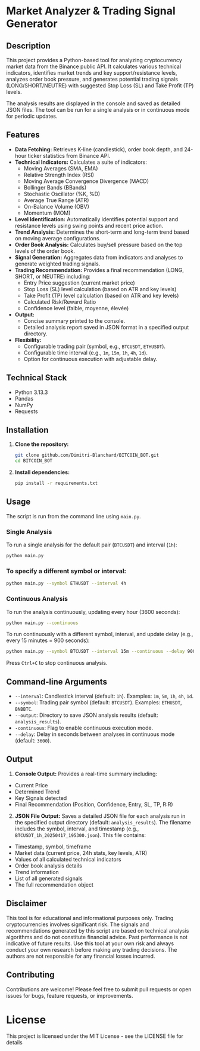 # Market Analyzer & Trading Signal Generator

## Description

This project provides a Python-based tool for analyzing cryptocurrency market data from the Binance public API. It calculates various technical indicators, identifies market trends and key support/resistance levels, analyzes order book pressure, and generates potential trading signals (LONG/SHORT/NEUTRE) with suggested Stop Loss (SL) and Take Profit (TP) levels.

The analysis results are displayed in the console and saved as detailed JSON files. The tool can be run for a single analysis or in continuous mode for periodic updates.

## Features

* **Data Fetching:** Retrieves K-line (candlestick), order book depth, and 24-hour ticker statistics from Binance API.
* **Technical Indicators:** Calculates a suite of indicators:
    * Moving Averages (SMA, EMA)
    * Relative Strength Index (RSI)
    * Moving Average Convergence Divergence (MACD)
    * Bollinger Bands (BBands)
    * Stochastic Oscillator (%K, %D)
    * Average True Range (ATR)
    * On-Balance Volume (OBV)
    * Momentum (MOM)
* **Level Identification:** Automatically identifies potential support and resistance levels using swing points and recent price action.
* **Trend Analysis:** Determines the short-term and long-term trend based on moving average configurations.
* **Order Book Analysis:** Calculates buy/sell pressure based on the top levels of the order book.
* **Signal Generation:** Aggregates data from indicators and analyses to generate weighted trading signals.
* **Trading Recommendation:** Provides a final recommendation (LONG, SHORT, or NEUTRE) including:
    * Entry Price suggestion (current market price)
    * Stop Loss (SL) level calculation (based on ATR and key levels)
    * Take Profit (TP) level calculation (based on ATR and key levels)
    * Calculated Risk/Reward Ratio
    * Confidence level (faible, moyenne, élevée)
* **Output:**
    * Concise summary printed to the console.
    * Detailed analysis report saved in JSON format in a specified output directory.
* **Flexibility:**
    * Configurable trading pair (symbol, e.g., `BTCUSDT`, `ETHUSDT`).
    * Configurable time interval (e.g., `1m`, `15m`, `1h`, `4h`, `1d`).
    * Option for continuous execution with adjustable delay.

## Technical Stack

* Python 3.13.3
* Pandas
* NumPy
* Requests

## Installation

1.  **Clone the repository:**
    ```bash
    git clone github.com/Dimitri-Blanchard/BITCOIN_BOT.git
    cd BITCOIN_BOT
    ```

3.  **Install dependencies:**
    ```bash
    pip install -r requirements.txt
    ```

## Usage

The script is run from the command line using `main.py`.

### Single Analysis

To run a single analysis for the default pair (`BTCUSDT`) and interval (`1h`):

```bash
python main.py
```

### To specify a different symbol or interval:

```bash
python main.py --symbol ETHUSDT --interval 4h
```

### Continuous Analysis
To run the analysis continuously, updating every hour (3600 seconds):

```bash
python main.py --continuous
```

To run continuously with a different symbol, interval, and update delay (e.g., every 15 minutes = 900 seconds):

```bash
python main.py --symbol BTCUSDT --interval 15m --continuous --delay 900
```

Press `Ctrl+C` to stop continuous analysis.

## Command-line Arguments

* `--interval`: Candlestick interval (default: `1h`). Examples: `1m`, `5m`, `1h`, `4h`, `1d`.
* `--symbol`: Trading pair symbol (default: `BTCUSDT`). Examples: `ETHUSDT`, `BNBBTC`.
* `--output`: Directory to save JSON analysis results (default: `analysis_results`).
* `-continuous`: Flag to enable continuous execution mode.
* `--delay`: Delay in seconds between analyses in continuous mode (default: `3600`).

## Output

1.  **Console Output:** Provides a real-time summary including:

* Current Price
* Determined Trend
* Key Signals detected
* Final Recommendation (Position, Confidence, Entry, SL, TP, R:R)

2. **JSON File Output:** Saves a detailed JSON file for each analysis run in the specified output directory (default: `analysis_results`). The filename includes the symbol, interval, and timestamp (e.g., `BTCUSDT_1h_20250417_195300.json`). This file contains:

* Timestamp, symbol, timeframe
* Market data (current price, 24h stats, key levels, ATR)
* Values of all calculated technical indicators
* Order book analysis details
* Trend information
* List of all generated signals
* The full recommendation object

## **Disclaimer**

This tool is for educational and informational purposes only. Trading cryptocurrencies involves significant risk. The signals and recommendations generated by this script are based on technical analysis algorithms and do not constitute financial advice. Past performance is not indicative of future results. Use this tool at your own risk and always conduct your own research before making any trading decisions. The authors are not responsible for any financial losses incurred.

## **Contributing**
Contributions are welcome! Please feel free to submit pull requests or open issues for bugs, feature requests, or improvements.

# **License**
This project is licensed under the MIT License - see the LICENSE file for details
